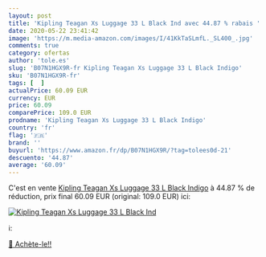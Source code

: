 ```yaml
---
layout: post
title: 'Kipling Teagan Xs Luggage 33 L Black Ind avec 44.87 % rabais '
date: 2020-05-22 23:41:42
image: 'https://m.media-amazon.com/images/I/41KkTaSLmfL._SL400_.jpg'
comments: true
category: ofertas
author: 'tole.es'
slug: 'B07N1HGX9R-fr Kipling Teagan Xs Luggage 33 L Black Indigo'
sku: 'B07N1HGX9R-fr'
tags: [  ]
actualPrice: 60.09 EUR
currency: EUR
price: 60.09
comparePrice: 109.0 EUR
prodname: 'Kipling Teagan Xs Luggage 33 L Black Indigo'
country: 'fr'
flag: '🇫🇷'
brand: ''
buyurl: 'https://www.amazon.fr/dp/B07N1HGX9R/?tag=tolees0d-21'
descuento: '44.87'
average: '60.09'
---
```


C'est en vente [Kipling Teagan Xs Luggage 33 L Black Indigo](https://www.amazon.fr/dp/B07N1HGX9R/?tag=tolees0d-21)  à  44.87 % de réduction, prix final  60.09 EUR (original: 109.0 EUR) ici:

[![Kipling Teagan Xs Luggage 33 L Black Ind](https://m.media-amazon.com/images/I/41KkTaSLmfL._SL400_.jpg)](https://www.amazon.fr/dp/B07N1HGX9R/?tag=tolees0d-21)

ℹ️:


[🛒 Achète-le!!](https://www.amazon.fr/dp/B07N1HGX9R/?tag=tolees0d-21)

